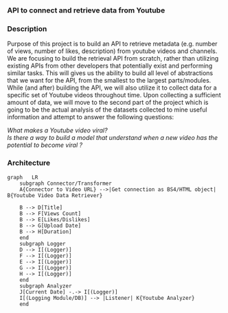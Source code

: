 ### API  to connect and retrieve data from Youtube

### Description

Purpose of this project is to build an API to retrieve metadata (e.g. number of views, number of likes, description) from youtube videos and channels. We are focusing to build the retrieval API from scratch, rather than utilizing existing APIs from other developers that potentially exist and performing similar tasks. This will gives us the ability to build all level of abstractions that we want for the API, from the smallest to the largest parts/modules. While (and after) building the API, we will also utilize it to collect data for a specific set of Youtube videos throughout time. Upon collecting a sufficient amount of data, we will move to the second part of the project which is going to be the actual analysis of the datasets collected to mine useful information and attempt to answer the following questions: 

_What makes a Youtube video viral?_ <br>
_Is there a way to build a model that understand when a new video has the potential to become viral ?_


### Architecture

```mermaid
graph   LR
    subgraph Connector/Transformer
    A{Connector to Video URL} -->|Get connection as BS4/HTML object| B{Youtube Video Data Retriever}
    
    B --> D[Title]
    B --> F[Views Count]
    B --> E[Likes/Dislikes]
    B --> G[Upload Date]
    B --> H[Duration]
    end
    subgraph Logger
    D --> I[(Logger)]
    F --> I[(Logger)]
    E --> I[(Logger)]
    G --> I[(Logger)]  
    H --> I[(Logger)]  
    end
    subgraph Analyzer
    J[Current Date] -.-> I[(Logger)]
    I[(Logging Module/DB)] --> |Listener| K{Youtube Analyzer}
    end
```
